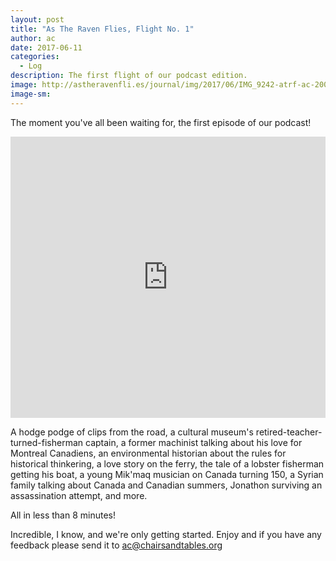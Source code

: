 ```yaml
---
layout: post
title: "As The Raven Flies, Flight No. 1"
author: ac
date: 2017-06-11
categories:
  - Log
description: The first flight of our podcast edition.
image: http://astheravenfli.es/journal/img/2017/06/IMG_9242-atrf-ac-2000-web.jpg
image-sm:
---
```


The moment you've all been waiting for, the first episode of our podcast! 

<iframe width="100%" height="450" scrolling="no" frameborder="no" src="https://w.soundcloud.com/player/?url=https%3A//api.soundcloud.com/tracks/327551454&amp;auto_play=false&amp;hide_related=false&amp;show_comments=true&amp;show_user=true&amp;show_reposts=false&amp;visual=true"></iframe>

A hodge podge of clips from the road, a cultural museum's retired-teacher-turned-fisherman captain, a former machinist talking about his love for Montreal Canadiens, an environmental historian about the rules for historical thinkering, a love story on the ferry, the tale of a lobster fisherman getting his boat, a young Mik'maq musician on Canada turning 150, a Syrian family talking about Canada and Canadian summers, Jonathon surviving an assassination attempt, and more. 

All in less than 8 minutes!

Incredible, I know, and we're only getting started. Enjoy and if you have any feedback please send it to ac@chairsandtables.org


